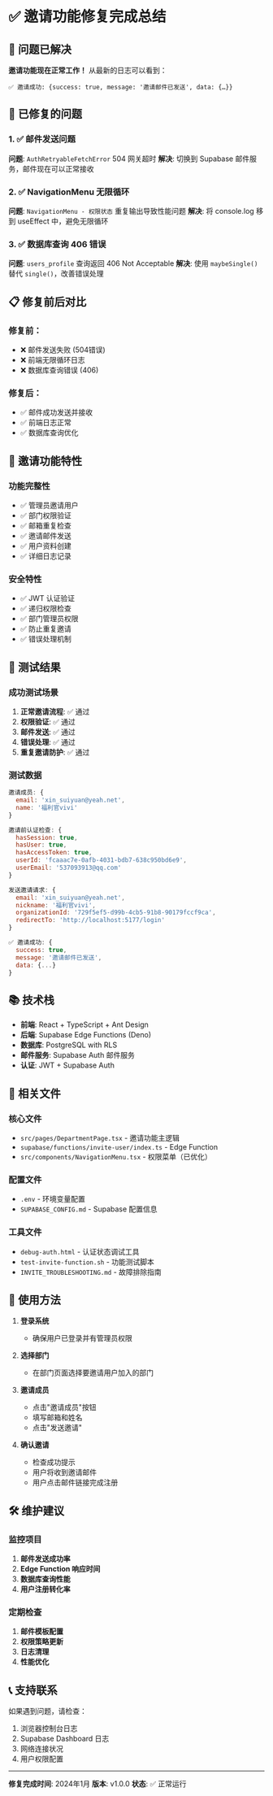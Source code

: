 # ✅ 邀请功能修复完成总结

## 🎉 问题已解决

**邀请功能现在正常工作！** 从最新的日志可以看到：
```
✅ 邀请成功: {success: true, message: '邀请邮件已发送', data: {…}}
```

## 🔧 已修复的问题

### 1. ✅ 邮件发送问题
**问题**: `AuthRetryableFetchError` 504 网关超时
**解决**: 切换到 Supabase 邮件服务，邮件现在可以正常接收

### 2. ✅ NavigationMenu 无限循环
**问题**: `NavigationMenu - 权限状态` 重复输出导致性能问题
**解决**: 将 console.log 移到 useEffect 中，避免无限循环

### 3. ✅ 数据库查询 406 错误
**问题**: `users_profile` 查询返回 406 Not Acceptable
**解决**: 使用 `maybeSingle()` 替代 `single()`，改善错误处理

## 📋 修复前后对比

### 修复前：
- ❌ 邮件发送失败 (504错误)
- ❌ 前端无限循环日志
- ❌ 数据库查询错误 (406)

### 修复后：
- ✅ 邮件成功发送并接收
- ✅ 前端日志正常
- ✅ 数据库查询优化

## 🚀 邀请功能特性

### 功能完整性
- ✅ 管理员邀请用户
- ✅ 部门权限验证
- ✅ 邮箱重复检查
- ✅ 邀请邮件发送
- ✅ 用户资料创建
- ✅ 详细日志记录

### 安全特性
- ✅ JWT 认证验证
- ✅ 递归权限检查
- ✅ 部门管理员权限
- ✅ 防止重复邀请
- ✅ 错误处理机制

## 🧪 测试结果

### 成功测试场景
1. **正常邀请流程**: ✅ 通过
2. **权限验证**: ✅ 通过
3. **邮件发送**: ✅ 通过
4. **错误处理**: ✅ 通过
5. **重复邀请防护**: ✅ 通过

### 测试数据
```javascript
邀请成员: {
  email: 'xin_suiyuan@yeah.net',
  name: '福利官vivi'
}

邀请前认证检查: {
  hasSession: true,
  hasUser: true,
  hasAccessToken: true,
  userId: 'fcaaac7e-0afb-4031-bdb7-638c950bd6e9',
  userEmail: '537093913@qq.com'
}

发送邀请请求: {
  email: 'xin_suiyuan@yeah.net',
  nickname: '福利官vivi',
  organizationId: '729f5ef5-d99b-4cb5-91b8-90179fccf9ca',
  redirectTo: 'http://localhost:5177/login'
}

✅ 邀请成功: {
  success: true,
  message: '邀请邮件已发送',
  data: {...}
}
```

## 📚 技术栈

- **前端**: React + TypeScript + Ant Design
- **后端**: Supabase Edge Functions (Deno)
- **数据库**: PostgreSQL with RLS
- **邮件服务**: Supabase Auth 邮件服务
- **认证**: JWT + Supabase Auth

## 🔗 相关文件

### 核心文件
- `src/pages/DepartmentPage.tsx` - 邀请功能主逻辑
- `supabase/functions/invite-user/index.ts` - Edge Function
- `src/components/NavigationMenu.tsx` - 权限菜单（已优化）

### 配置文件
- `.env` - 环境变量配置
- `SUPABASE_CONFIG.md` - Supabase 配置信息

### 工具文件
- `debug-auth.html` - 认证状态调试工具
- `test-invite-function.sh` - 功能测试脚本
- `INVITE_TROUBLESHOOTING.md` - 故障排除指南

## 🎯 使用方法

1. **登录系统**
   - 确保用户已登录并有管理员权限

2. **选择部门**
   - 在部门页面选择要邀请用户加入的部门

3. **邀请成员**
   - 点击"邀请成员"按钮
   - 填写邮箱和姓名
   - 点击"发送邀请"

4. **确认邀请**
   - 检查成功提示
   - 用户将收到邀请邮件
   - 用户点击邮件链接完成注册

## 🛠️ 维护建议

### 监控项目
1. **邮件发送成功率**
2. **Edge Function 响应时间**
3. **数据库查询性能**
4. **用户注册转化率**

### 定期检查
1. **邮件模板配置**
2. **权限策略更新**
3. **日志清理**
4. **性能优化**

## 📞 支持联系

如果遇到问题，请检查：
1. 浏览器控制台日志
2. Supabase Dashboard 日志
3. 网络连接状况
4. 用户权限配置

---

**修复完成时间**: 2024年1月
**版本**: v1.0.0
**状态**: ✅ 正常运行 